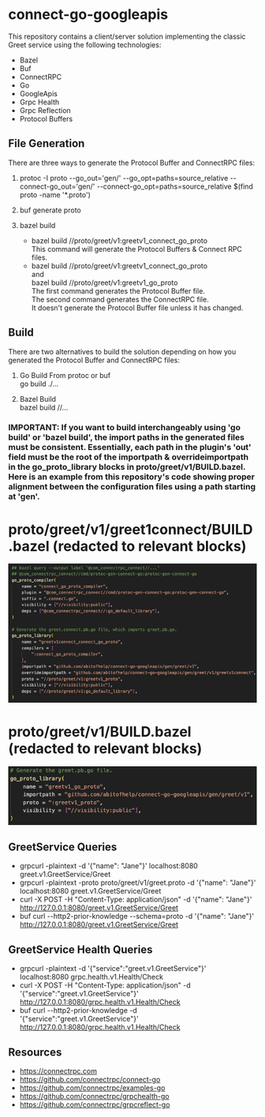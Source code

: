 # connect-go-googleapis

This repository contains a client/server solution implementing the classic  Greet service using the following technologies:
* Bazel
* Buf
* ConnectRPC
* Go
* GoogleApis
* Grpc Health
* Grpc Reflection
* Protocol Buffers

## File Generation
There are three ways to generate the Protocol Buffer and ConnectRPC files:

1) protoc -I proto --go_out='gen/' --go_opt=paths=source_relative --connect-go_out='gen/' --connect-go_opt=paths=source_relative $(find proto -name '*.proto')

2) buf generate proto

3) bazel build
    * bazel build //proto/greet/v1:greetv1_connect_go_proto \
      This command will generate the Protocol Buffers & Connect RPC files.
    * bazel build //proto/greet/v1:greetv1_connect_go_proto \
      and \
      bazel build //proto/greet/v1:greetv1_go_proto \
      The first command generates the Protocol Buffer file. \
      The second command generates the ConnectRPC file. \
      It doesn't generate the Protocol Buffer file unless it has changed.

## Build
There are two alternatives to build the solution depending on how you \
generated the Protocol Buffer and ConnectRPC files:
1) Go Build From protoc or buf \
   go build ./...

2) Bazel Build  
   bazel build //...

### IMPORTANT: If you want to build interchangeably using 'go build' or 'bazel build', the import paths in the generated files must be consistent.  Essentially, each path in the plugin's 'out' field must be the root of the importpath & overrideimportpath in the go_proto_library blocks in proto/greet/v1/BUILD.bazel. Here is an example from this repository's code showing proper alignment between the configuration files using a path starting at 'gen'.

# proto/greet/v1/greet1connect/BUILD.bazel (redacted to relevant blocks) 
![alt text](assets/connect_go_proto.png)

# proto/greet/v1/BUILD.bazel (redacted to relevant blocks)
![alt text](assets/go_proto.png)

## GreetService Queries
* grpcurl -plaintext -d '{"name": "Jane"}' localhost:8080 greet.v1.GreetService/Greet
* grpcurl -plaintext -proto proto/greet/v1/greet.proto -d '{"name": "Jane"}' localhost:8080 greet.v1.GreetService/Greet
* curl -X POST -H "Content-Type: application/json" -d '{"name": "Jane"}' http://127.0.0.1:8080/greet.v1.GreetService/Greet
* buf curl --http2-prior-knowledge --schema=proto -d '{"name": "Jane"}' http://127.0.0.1:8080/greet.v1.GreetService/Greet

## GreetService Health Queries
* grpcurl -plaintext -d '{"service":"greet.v1.GreetService"}' localhost:8080 grpc.health.v1.Health/Check
* curl -X POST -H "Content-Type: application/json" -d '{"service":"greet.v1.GreetService"}' http://127.0.0.1:8080/grpc.health.v1.Health/Check
* buf curl --http2-prior-knowledge -d '{"service":"greet.v1.GreetService"}' http://127.0.0.1:8080/grpc.health.v1.Health/Check

## Resources
* https://connectrpc.com
* https://github.com/connectrpc/connect-go
* https://github.com/connectrpc/examples-go
* https://github.com/connectrpc/grpchealth-go
* https://github.com/connectrpc/grpcreflect-go
